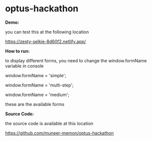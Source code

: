 # optus-hackathon

**Demo:**

you can test this at the following location

https://zesty-selkie-8d60f2.netlify.app/

**How to run:**

to display different forms, you need to change the window.formName variable in console

window.formName = 'simple';

window.formName = 'multi-step';

window.formName = 'medium';

these are the available forms


**Source Code:**

the source code is available at this location

https://github.com/muneer-memon/optus-hackathon